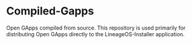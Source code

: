 # Compiled-Gapps
Open GApps compiled from source. This repository is used primarily for distributing Open GApps directly to the LineageOS-Installer application.
